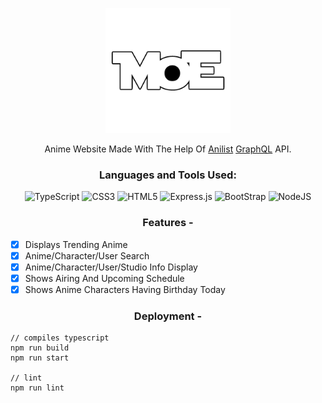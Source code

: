 <p align="center">
  <img src="https://github.com/Oreki-Dev/Moe/blob/main/public/images/Moe.jpeg?raw=true" width="200">
</p>
<p align="center"> 
  Anime Website Made With The Help Of <a href="https://anilist.co" target="_blank">Anilist</a> <a href="https://graphql.org" target="_blank">GraphQL</a> API.
</p>

<h3 align="center">Languages and Tools Used:</h3>
<p align="center"> 
  <img src="https://img.shields.io/badge/typescript-%23007ACC.svg?style=for-the-badge&logo=typescript&logoColor=white" alt="TypeScript" />
  <img src="https://img.shields.io/badge/css3-%231572B6.svg?style=for-the-badge&logo=css3&logoColor=white" alt="CSS3" /> 
  <img src="https://img.shields.io/badge/html5-%23E34F26.svg?style=for-the-badge&logo=html5&logoColor=white" alt="HTML5" /> 
  <img src="https://img.shields.io/badge/express.js-%23404d59.svg?style=for-the-badge&logo=express&logoColor=%2361DAFB" alt="Express.js" /> 
  <img src="https://img.shields.io/badge/bootstrap-%23563D7C.svg?style=for-the-badge&logo=bootstrap&logoColor=white" alt="BootStrap" />
  <img src="https://img.shields.io/badge/node.js-6DA55F?style=for-the-badge&logo=node.js&logoColor=white" alt="NodeJS" />
</p>

<h3 align="center">
  Features - 
</h3>

- [x] Displays Trending Anime
- [x] Anime/Character/User Search
- [x] Anime/Character/User/Studio Info Display
- [x] Shows Airing And Upcoming Schedule
- [x] Shows Anime Characters Having Birthday Today

<h3 align="center">
  Deployment - 
</h3>

```
// compiles typescript
npm run build 
npm run start 

// lint
npm run lint
```
